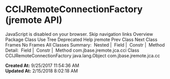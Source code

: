 # CCIJRemoteConnectionFactory (jremote   API)

JavaScript is disabled on your browser. Skip navigation links Overview Package Class Use Tree Deprecated Help jremote Prev Class Next Class Frames No Frames All Classes Summary:  Nested |  Field |  Constr |  Method Detail:  Field |  Constr |  Method com.jbase.jremote.jca.cci Class CCIJRemoteConnectionFactory java.lang.Object com.jbase.jremote.jca.cc  

**Created At:** 9/25/2017 11:54:36 AM  
**Updated At:** 2/15/2018 8:02:18 AM  


